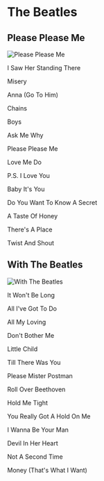 # The Beatles
## Please Please Me
![Please Please Me](https://m.media-amazon.com/images/I/51FBKMqXyOL.jpg)

I Saw Her Standing There

Misery

Anna (Go To Him)

Chains

Boys

Ask Me Why

Please Please Me

Love Me Do

P.S. I Love You

Baby It's You

Do You Want To Know A Secret

A Taste Of Honey

There's A Place

Twist And Shout
## With The Beatles
![With The Beatles](https://m.media-amazon.com/images/I/91Nxj5UJZYL._SL1500_.jpg)

It Won't Be Long

All I've Got To Do

All My Loving

Don't Bother Me

Little Child

Till There Was You

Please Mister Postman

Roll Over Beethoven

Hold Me Tight

You Really Got A Hold On Me

I Wanna Be Your Man

Devil In Her Heart
 
Not A Second Time
  
Money (That's What I Want)

